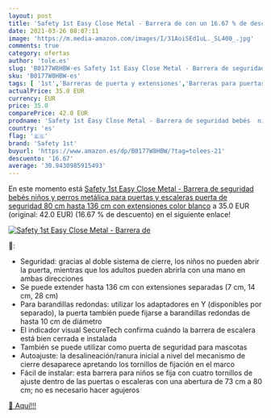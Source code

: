```yaml
---
layout: post
title: 'Safety 1st Easy Close Metal - Barrera de con un 16.67 % de descuento'
date: 2021-03-26 08:07:11
image: 'https://m.media-amazon.com/images/I/31AoiSEd1uL._SL400_.jpg'
comments: true
category: ofertas
author: 'tole.es'
slug: 'B0177W8HBW-es Safety 1st Easy Close Metal - Barrera de seguridad bebés...'
sku: 'B0177W8HBW-es'
tags: [ '1st','Barreras de puerta y extensiones','Barreras para puertas y escaleras','Bebé','Seguridad','bebés','safety','safety 1st', ]
actualPrice: 35.0 EUR
currency: EUR
price: 35.0
comparePrice: 42.0 EUR
prodname: 'Safety 1st Easy Close Metal - Barrera de seguridad bebés  niños y perros  metálica para puertas y escaleras  puerta de seguridad 80 cm hasta 136 cm con extensiones  color blanco'
country: 'es'
flag: '🇪🇸'
brand: 'Safety 1st'
buyurl: 'https://www.amazon.es/dp/B0177W8HBW/?tag=tolees-21'
descuento: '16.67'
average: '30.9430985915493'
---
```


En este momento está [Safety 1st Easy Close Metal - Barrera de seguridad bebés  niños y perros  metálica para puertas y escaleras  puerta de seguridad 80 cm hasta 136 cm con extensiones  color blanco](https://www.amazon.es/dp/B0177W8HBW/?tag=tolees-21) a 35.0 EUR (original: 42.0 EUR) (16.67 %  de descuento) en el siguiente enlace!

[![Safety 1st Easy Close Metal - Barrera de](https://m.media-amazon.com/images/I/31AoiSEd1uL._SL400_.jpg)](https://www.amazon.es/dp/B0177W8HBW/?tag=tolees-21)

🔎:

- Seguridad: gracias al doble sistema de cierre, los niños no pueden abrir la puerta, mientras que los adultos pueden abrirla con una mano en ambas direcciones
- Se puede extender hasta 136 cm con extensiones separadas (7 cm, 14 cm, 28 cm)
- Para barandillas redondas: utilizar los adaptadores en Y (disponibles por separado), la puerta también puede fijarse a barandillas redondas de hasta 10 cm de diámetro
- El indicador visual SecureTech confirma cuándo la barrera de escalera está bien cerrada e instalada
- También se puede utilizar como puerta de seguridad para mascotas
- Autoajuste: la desalineación/ranura inicial a nivel del mecanismo de cierre desaparece apretando los tornillos de fijación en el marco
- Fácil de instalar: esta barrera para niños se fija con cuatro tornillos de ajuste dentro de las puertas o escaleras con una abertura de 73 cm a 80 cm; no es necesario hacer agujeros

[🛒 Aquí!!!](https://www.amazon.es/dp/B0177W8HBW/?tag=tolees-21)
